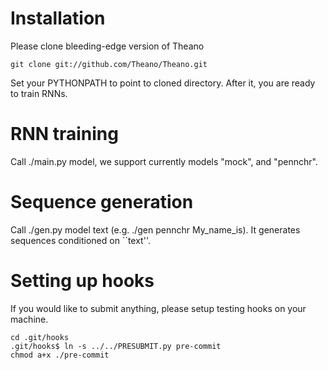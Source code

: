 Installation
============
Please clone bleeding-edge version of Theano 

    git clone git://github.com/Theano/Theano.git 
    
Set your PYTHONPATH to point to cloned directory. After it, you are ready to train RNNs.

RNN training
============
Call ./main.py model, we support currently models "mock", and "pennchr".


Sequence generation
===================
Call ./gen.py model text (e.g. ./gen pennchr My_name_is). It generates sequences conditioned on ``text''.

Setting up hooks
================
If you would like to submit anything, please setup testing hooks on your machine.

    cd .git/hooks
    .git/hooks$ ln -s ../../PRESUBMIT.py pre-commit
    chmod a+x ./pre-commit
